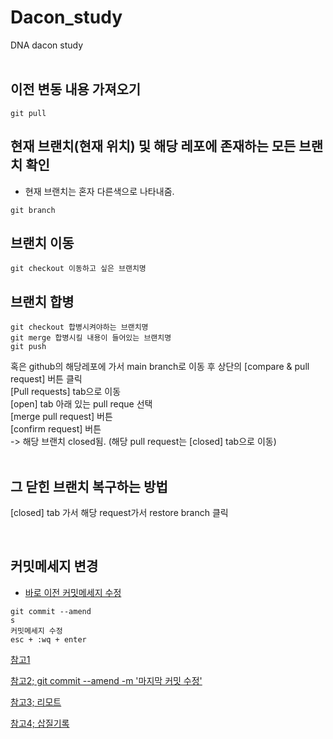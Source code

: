 # Dacon_study
DNA dacon study <br>
<br>

## 이전 변동 내용 가져오기
```
git pull
```

## 현재 브랜치(현재 위치) 및 해당 레포에 존재하는 모든 브랜치 확인
- 현재 브랜치는 혼자 다른색으로 나타내줌.
```
git branch
```

## 브랜치 이동
```
git checkout 이동하고 싶은 브랜치명
```

## 브랜치 합병
```
git checkout 합병시켜야하는 브랜치명
git merge 합병시킬 내용이 들어있는 브랜치명
git push
```

혹은 github의 해당레포에 가서 main branch로 이동 후 상단의 [compare & pull request] 버튼 클릭 <br>
[Pull requests] tab으로 이동 <br>
[open] tab 아래 있는 pull reque 선택 <br>
[merge pull request] 버튼 <br>
[confirm request] 버튼 <br>
-> 해당 브랜치 closed됨. (해당 pull request는 [closed] tab으로 이동) <br>
<br>

## 그 닫힌 브랜치 복구하는 방법
[closed] tab 가서 해당 request가서 restore branch 클릭

<br>

## 커밋메세지 변경
- [바로 이전 커밋메세지 수정](https://backlog.com/git-tutorial/kr/reference/log.html) <br>
```
git commit --amend
s
커밋메세지 수정
esc + :wq + enter
```
[참고1](https://velog.io/@mayinjanuary/git-%EC%BB%A4%EB%B0%8B-%EB%A9%94%EC%84%B8%EC%A7%80-%EC%88%98%EC%A0%95%ED%95%98%EA%B8%B0-changing-commit-message) <br>

[참고2; git commit --amend -m '마지막 커밋 수정'](https://jw910911.tistory.com/77) <br>

[참고3; 리모트](https://xtring-dev.tistory.com/entry/Git-%EC%9D%B4%EB%AF%B8-commit%ED%95%9C-%EB%A9%94%EC%84%B8%EC%A7%80-%EC%88%98%EC%A0%95%ED%95%98%EA%B8%B0-%EB%B0%94%EB%A1%9C-%EC%9D%B4%EC%A0%84%EA%B7%B8-%EC%A0%84%EB%A6%AC%EB%AA%A8%ED%8A%B8-commit) <br>

[참고4; 삽질기록](https://holika.tistory.com/entry/Git-%EC%82%BD%EC%A7%88%EA%B8%B0%EB%A1%9D-Git-push-%EC%9D%B4%ED%9B%84%EC%97%90-%EC%BB%A4%EB%B0%8B-%EB%A9%94%EC%8B%9C%EC%A7%80%EB%A5%BC-%EC%88%98%EC%A0%95%ED%95%98%EA%B3%A0-%EC%8B%B6%EC%9D%84-%EB%95%8C) <br>